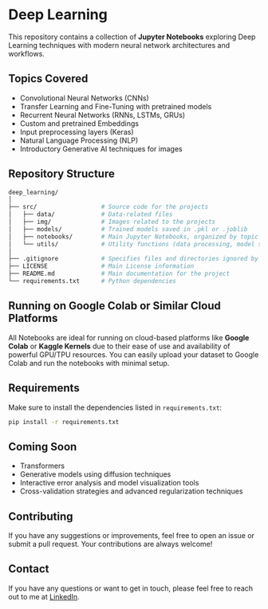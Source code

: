 # Deep Learning

This repository contains a collection of **Jupyter Notebooks** exploring Deep Learning techniques with modern neural network architectures and workflows.

## Topics Covered

- Convolutional Neural Networks (CNNs)
- Transfer Learning and Fine-Tuning with pretrained models
- Recurrent Neural Networks (RNNs, LSTMs, GRUs)
- Custom and pretrained Embeddings
- Input preprocessing layers (Keras)
- Natural Language Processing (NLP)
- Introductory Generative AI techniques for images

## Repository Structure

```bash
deep_learning/
│
├── src/                  # Source code for the projects
│   ├── data/             # Data-related files
│   ├── img/              # Images related to the projects
│   ├── models/           # Trained models saved in .pkl or .joblib
│   ├── notebooks/        # Main Jupyter Notebooks, organized by topic
│   └── utils/            # Utility functions (data processing, model setup, etc.)
│
├── .gitignore            # Specifies files and directories ignored by Git
├── LICENSE               # Main License information
├── README.md             # Main documentation for the project
└── requirements.txt      # Python dependencies
```

## Running on Google Colab or Similar Cloud Platforms

All Notebooks are ideal for running on cloud-based platforms like **Google Colab** or **Kaggle Kernels** due to their ease of use and availability of powerful GPU/TPU resources. You can easily upload your dataset to Google Colab and run the notebooks with minimal setup.

## Requirements

Make sure to install the dependencies listed in `requirements.txt`:

```bash
pip install -r requirements.txt
```

## Coming Soon

- Transformers
- Generative models using diffusion techniques
- Interactive error analysis and model visualization tools
- Cross-validation strategies and advanced regularization techniques

## Contributing

If you have any suggestions or improvements, feel free to open an issue or submit a pull request. Your contributions are always welcome!

## Contact

If you have any questions or want to get in touch, please feel free to reach out to me at [LinkedIn](https://www.linkedin.com/in/landercombarroexposito/).


